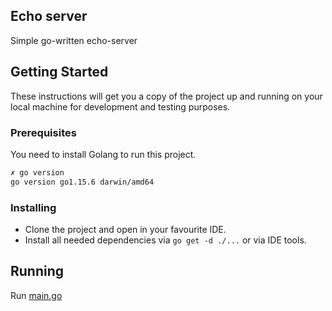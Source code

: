 ## Echo server
Simple go-written echo-server

## Getting Started

These instructions will get you a copy of the project up and running on your local machine for development and testing purposes.

### Prerequisites

You need to install Golang to run this project.

``` bash 
✗ go version
go version go1.15.6 darwin/amd64
```

### Installing

* Clone the project and open in your favourite IDE.
* Install all needed dependencies via `go get -d ./...` or via IDE tools.

## Running

Run [main.go](src/cmd/echo-server/main.go)
